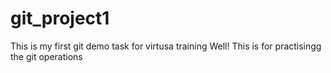 # git_project1
This is my first git demo task for virtusa training
Well! This is for practisingg the git operations
